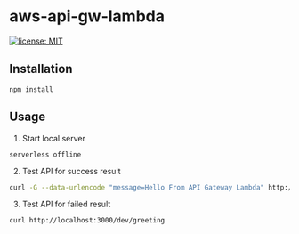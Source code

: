 # aws-api-gw-lambda
[![license: MIT](https://img.shields.io/badge/license-MIT-yellow.svg)](https://opensource.org/licenses/MIT)
## Installation
```nodejs
npm install
```
## Usage
1. Start local server
```nodejs
serverless offline
```
2. Test API for success result
```bash
curl -G --data-urlencode "message=Hello From API Gateway Lambda" http://localhost:3000/dev/greeting
```

3. Test API for failed result
```bash
curl http://localhost:3000/dev/greeting
```
